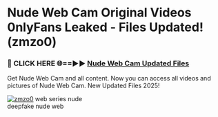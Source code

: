 # Nude Web Cam Original Videos 0nlyFans Leaked - Files Updated! (zmzo0)

<h3>🔴 CLICK HERE 🌐==►► <a href="https://tinyurl.com/52m3yx9h" rel="nofollow">Nude Web Cam Updated Files</a></h3>

Get Nude Web Cam and all content. Now you can access all videos and pictures of Nude Web Cam. New Updated Files 2025!

[![zmzo0](https://i.imgur.com/TnHtlc8.gif)](https://tinyurl.com/52m3yx9h)
web series nude<br>
deepfake nude web